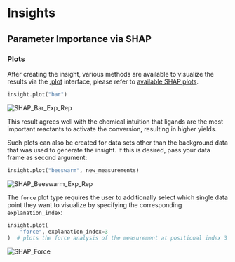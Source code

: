 # Insights
## Parameter Importance via SHAP
### Plots

After creating the insight, various methods are available to visualize the results via
the [.plot]()
interface, please refer to [available SHAP plots]().

```python
insight.plot("bar")
```

![SHAP_Bar_Exp_Rep](_static/insights/shap_bar_exp_rep.svg)

This result agrees well with the chemical intuition that ligands are the most important
reactants to activate the conversion, resulting in higher yields.

Such plots can also be created for data sets other than the background data that
was used to generate the insight. If this is desired, pass your data frame as second
argument:

```python
insight.plot("beeswarm", new_measurements)
```

![SHAP_Beeswarm_Exp_Rep](_static/insights/shap_beeswarm_exp_rep.svg)

The `force` plot type requires the user to additionally select which single data point
they want to visualize by specifying the corresponding `explanation_index`:

```python
insight.plot(
    "force", explanation_index=3
)  # plots the force analysis of the measurement at positional index 3
```

![SHAP_Force](_static/insights/shap_force.svg)